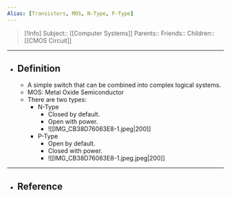 ```yaml
---
Alias: [Transistors, MOS, N-Type, P-Type]
---
```

> [!Info]
> Subject:: [[Computer Systems]]
> Parents:: 
> Friends:: 
> Children:: [[CMOS Circuit]]
---
- ## Definition
	- A simple switch that can be combined into complex logical systems.
	- MOS: Metal Oxide Semiconductor
	- There are two types:
		- N-Type
			- Closed by default.
			- Open with power.
			- ![[IMG_CB38D76063E8-1.jpeg|200]]
		- P-Type
			- Open by default.
			- Closed with power.
			- ![[IMG_CB38D76063E8-1.jpeg.jpeg|200]]
---
- ## Reference